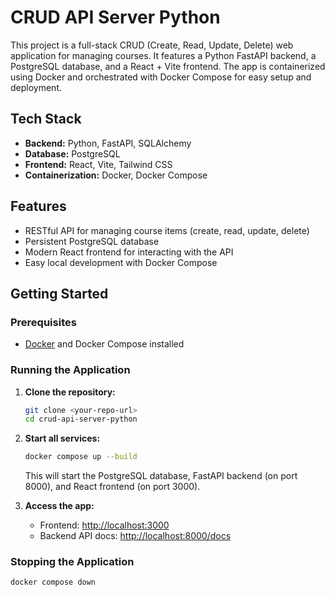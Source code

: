 # CRUD API Server Python

This project is a full-stack CRUD (Create, Read, Update, Delete) web application for managing courses. It features a Python FastAPI backend, a PostgreSQL database, and a React + Vite frontend. The app is containerized using Docker and orchestrated with Docker Compose for easy setup and deployment.

## Tech Stack

- **Backend:** Python, FastAPI, SQLAlchemy
- **Database:** PostgreSQL
- **Frontend:** React, Vite, Tailwind CSS
- **Containerization:** Docker, Docker Compose

## Features

- RESTful API for managing course items (create, read, update, delete)
- Persistent PostgreSQL database
- Modern React frontend for interacting with the API
- Easy local development with Docker Compose

## Getting Started

### Prerequisites
- [Docker](https://www.docker.com/get-started) and Docker Compose installed

### Running the Application

1. **Clone the repository:**
   ```sh
   git clone <your-repo-url>
   cd crud-api-server-python
   ```
2. **Start all services:**
   ```sh
   docker compose up --build
   ```
   This will start the PostgreSQL database, FastAPI backend (on port 8000), and React frontend (on port 3000).

3. **Access the app:**
   - Frontend: [http://localhost:3000](http://localhost:3000)
   - Backend API docs: [http://localhost:8000/docs](http://localhost:8000/docs)

### Stopping the Application
```sh
docker compose down
```